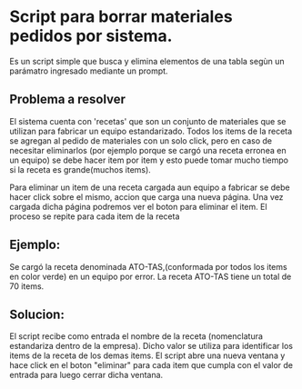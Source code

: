 # Script para borrar materiales pedidos por sistema.
Es un script simple que busca y elimina elementos de una tabla segùn un parámatro ingresado mediante un prompt.

## Problema a resolver

El sistema cuenta con 'recetas' que son un conjunto de materiales que se utilizan para fabricar un equipo estandarizado.
Todos los items de la receta se agregan al pedido de materiales con un solo click, pero en caso de necesitar eliminarlos (por ejemplo porque se cargó una receta erronea en un equipo) se debe hacer item por item y esto puede tomar mucho tiempo si la receta es grande(muchos items).

Para eliminar un item de una receta cargada aun equipo a fabricar se debe hacer click sobre el mismo, accion que carga una nueva página. Una vez cargada dicha página podremos ver el boton para eliminar el item.
El proceso se repite para cada item de la receta

## Ejemplo:
Se cargó la receta denominada ATO-TAS,(conformada por todos los items en color verde) en un equipo por error.
La receta ATO-TAS  tiene un total de 70 items.


## Solucion:

El script recibe como entrada el nombre de la receta (nomenclatura estandariza dentro de la empresa). Dicho valor se utiliza para identificar los items de la receta de los demas items.
El script abre una nueva ventana y hace click en el boton "eliminar" para cada item que cumpla con el valor de entrada para luego cerrar dicha ventana.
